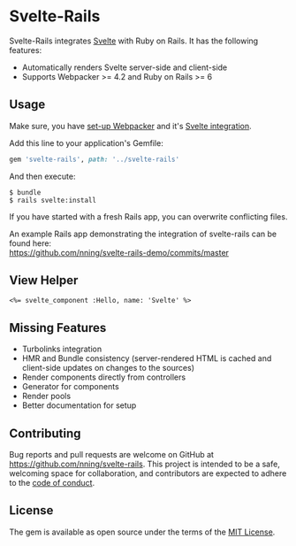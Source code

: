 # Svelte-Rails

Svelte-Rails integrates [Svelte](https://svelte.dev/) with Ruby on Rails. It has the following features:

* Automatically renders Svelte server-side and client-side
* Supports Webpacker >= 4.2 and Ruby on Rails >= 6

## Usage

Make sure, you have [set-up Webpacker](https://github.com/rails/webpacker#installation) and it's [Svelte integration](https://github.com/rails/webpacker/blob/master/docs/integrations.md#svelte).

Add this line to your application's Gemfile:

```ruby
gem 'svelte-rails', path: '../svelte-rails'
```

And then execute:

    $ bundle
    $ rails svelte:install

If you have started with a fresh Rails app, you can overwrite conflicting files.

An example Rails app demonstrating the integration of svelte-rails can be found here:  
https://github.com/nning/svelte-rails-demo/commits/master

## View Helper

```erb
<%= svelte_component :Hello, name: 'Svelte' %>
```

## Missing Features

* Turbolinks integration
* HMR and Bundle consistency (server-rendered HTML is cached and client-side updates on changes to the sources)
* Render components directly from controllers
* Generator for components
* Render pools
* Better documentation for setup

## Contributing

Bug reports and pull requests are welcome on GitHub at https://github.com/nning/svelte-rails. This project is intended to be a safe, welcoming space for collaboration, and contributors are expected to adhere to the [code of conduct](https://github.com/nning/svelte-rails/blob/master/CODE_OF_CONDUCT.md).

## License

The gem is available as open source under the terms of the [MIT License](https://opensource.org/licenses/MIT).
